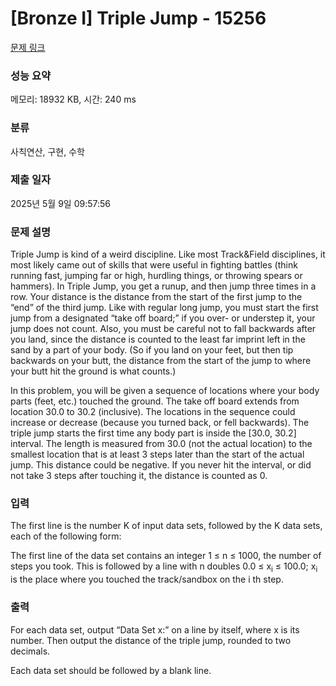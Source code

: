 # [Bronze I] Triple Jump - 15256 

[문제 링크](https://www.acmicpc.net/problem/15256) 

### 성능 요약

메모리: 18932 KB, 시간: 240 ms

### 분류

사칙연산, 구현, 수학

### 제출 일자

2025년 5월 9일 09:57:56

### 문제 설명

<p>Triple Jump is kind of a weird discipline. Like most Track&Field disciplines, it most likely came out of skills that were useful in fighting battles (think running fast, jumping far or high, hurdling things, or throwing spears or hammers). In Triple Jump, you get a runup, and then jump three times in a row. Your distance is the distance from the start of the first jump to the “end” of the third jump. Like with regular long jump, you must start the first jump from a designated “take off board;” if you over- or understep it, your jump does not count. Also, you must be careful not to fall backwards after you land, since the distance is counted to the least far imprint left in the sand by a part of your body. (So if you land on your feet, but then tip backwards on your butt, the distance from the start of the jump to where your butt hit the ground is what counts.)</p>

<p>In this problem, you will be given a sequence of locations where your body parts (feet, etc.) touched the ground. The take off board extends from location 30.0 to 30.2 (inclusive). The locations in the sequence could increase or decrease (because you turned back, or fell backwards). The triple jump starts the first time any body part is inside the [30.0, 30.2] interval. The length is measured from 30.0 (not the actual location) to the smallest location that is at least 3 steps later than the start of the actual jump. This distance could be negative. If you never hit the interval, or did not take 3 steps after touching it, the distance is counted as 0.</p>

### 입력 

 <p>The first line is the number K of input data sets, followed by the K data sets, each of the following form:</p>

<p>The first line of the data set contains an integer 1 ≤ n ≤ 1000, the number of steps you took. This is followed by a line with n doubles 0.0 ≤ x<sub>i</sub> ≤ 100.0; x<sub>i</sub> is the place where you touched the track/sandbox on the i th step.</p>

### 출력 

 <p>For each data set, output “Data Set x:” on a line by itself, where x is its number. Then output the distance of the triple jump, rounded to two decimals.</p>

<p>Each data set should be followed by a blank line.</p>

